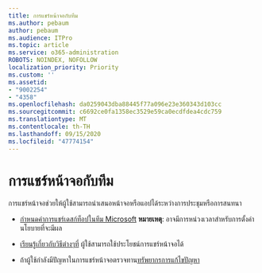```yaml
---
title: การแชร์หน้าจอกับทีม
ms.author: pebaum
author: pebaum
ms.audience: ITPro
ms.topic: article
ms.service: o365-administration
ROBOTS: NOINDEX, NOFOLLOW
localization_priority: Priority
ms.custom: ''
ms.assetid:
- "9002254"
- "4358"
ms.openlocfilehash: da0259043dba88445f77a096e23e360343d103cc
ms.sourcegitcommit: c6692ce0fa1358ec3529e59ca0ecdfdea4cdc759
ms.translationtype: MT
ms.contentlocale: th-TH
ms.lasthandoff: 09/15/2020
ms.locfileid: "47774154"
---
```

# <a name="screen-sharing-with-teams"></a>การแชร์หน้าจอกับทีม

การแชร์หน้าจอช่วยให้ผู้ใช้สามารถนำเสนอหน้าจอหรือแอปได้ระหว่างการประชุมหรือการสนทนา

- [กำหนดค่าการแชร์เดสก์ท็อปในทีม Microsoft](https://docs.microsoft.com/microsoftteams/configure-desktop-sharing) **หมายเหตุ**: อาจมีการหน่วงเวลาสำหรับการตั้งค่านโยบายที่จะมีผล 

- [เรียนรู้เกี่ยวกับวิธีต่างๆที่](https://docs.microsoft.com/microsoftteams/meeting-policies-in-teams#meeting-policy-settings---content-sharing) ผู้ใช้สามารถใช้ประโยชน์การแชร์หน้าจอได้ 

- ถ้าผู้ใช้กำลังมีปัญหาในการแชร์หน้าจอตรวจทาน[ทรัพยากรการแก้ไขปัญหา](https://docs.microsoft.com/microsoftteams/connectivity-issues) 
